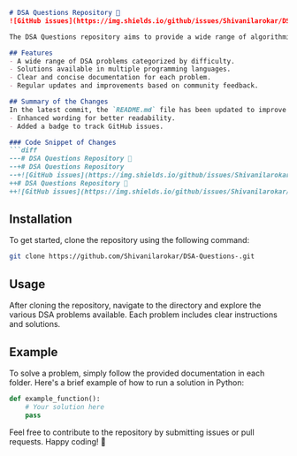 ```markdown
# DSA Questions Repository 🚀
![GitHub issues](https://img.shields.io/github/issues/Shivanilarokar/DSA-Questions-)

The DSA Questions repository aims to provide a wide range of algorithmic challenges to help you improve your data structures and algorithms skills.

## Features
- A wide range of DSA problems categorized by difficulty.
- Solutions available in multiple programming languages.
- Clear and concise documentation for each problem.
- Regular updates and improvements based on community feedback.

## Summary of the Changes
In the latest commit, the `README.md` file has been updated to improve clarity and organization. Notable changes include:
- Enhanced wording for better readability.
- Added a badge to track GitHub issues.

### Code Snippet of Changes
```diff
---# DSA Questions Repository 🚀
--+# DSA Questions Repository
--+![GitHub issues](https://img.shields.io/github/issues/Shivanilarokar/DSA-Questions-)
++# DSA Questions Repository 🚀
++![GitHub issues](https://img.shields.io/github/issues/Shivanilarokar/DSA-Questions-)
```

## Installation
To get started, clone the repository using the following command:
```bash
git clone https://github.com/Shivanilarokar/DSA-Questions-.git
```

## Usage
After cloning the repository, navigate to the directory and explore the various DSA problems available. Each problem includes clear instructions and solutions.

## Example
To solve a problem, simply follow the provided documentation in each folder. Here's a brief example of how to run a solution in Python:
```python
def example_function():
    # Your solution here
    pass
```

Feel free to contribute to the repository by submitting issues or pull requests. Happy coding! 🎉
```